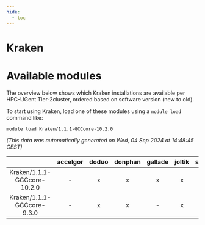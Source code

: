 ```yaml
---
hide:
  - toc
---
```


Kraken
======

# Available modules


The overview below shows which Kraken installations are available per HPC-UGent Tier-2cluster, ordered based on software version (new to old).

To start using Kraken, load one of these modules using a `module load` command like:

```shell
module load Kraken/1.1.1-GCCcore-10.2.0
```

*(This data was automatically generated on Wed, 04 Sep 2024 at 14:48:45 CEST)*  

| |accelgor|doduo|donphan|gallade|joltik|shinx|skitty|
| :---: | :---: | :---: | :---: | :---: | :---: | :---: | :---: |
|Kraken/1.1.1-GCCcore-10.2.0|-|x|x|x|x|-|x|
|Kraken/1.1.1-GCCcore-9.3.0|-|x|x|-|x|-|x|
